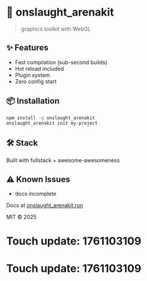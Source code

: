 # 🚀 onslaught_arenakit

> graphics toolkit with WebGL

## ✨ Features

- Fast compilation (sub-second builds)
- Hot reload included
- Plugin system
- Zero config start

## 📦 Installation

```bash
npm install -g onslaught_arenakit
onslaught_arenakit init my-project
```

## 🛠️ Stack

Built with fullstack + awesome-awesomeness

## ⚠️ Known Issues

- docs incomplete

Docs at [onslaught_arenakit.run](https://onslaught_arenakit.run)

MIT © 2025

# Touch update: 1761103109

# Touch update: 1761103109
